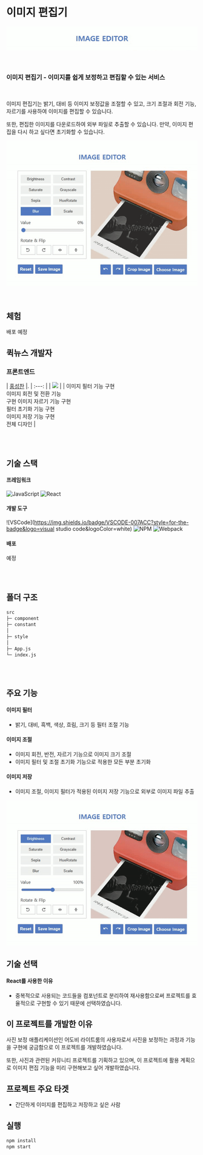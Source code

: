 # 이미지 편집기

![banner](https://github.com/Hschan2/ToyProject/blob/master/pictureFilter/editor-project/imageFilter.PNG?raw=true)

<br/>

### **이미지 편집기** - 이미지를 쉽게 보정하고 편집할 수 있는 서비스

<br/>

이미지 편집기는 밝기, 대비 등 이미지 보정값을 조절할 수 있고, 크기 조절과 회전 기능, 자르기를 사용하여 이미지를 편집할 수 있습니다.   

또한, 편집한 이미지를 다운로드하여 외부 파일로 추출할 수 있습니다. 만약, 이미지 편집을 다시 하고 싶다면 초기화할 수 있습니다.   

![imageFilter](https://github.com/Hschan2/ToyProject/raw/master/pictureFilter/editor-project/1.gif)

<br/>

## 체험
배포 예정   

## 퀵뉴스 개발자

### 프론트엔드
| [홍성찬](https://github.com/Hschan2) |.
| :---: |
| ![](https://avatars.githubusercontent.com/u/39434913?v=4) |
| 이미지 필터 기능 구현 <br/> 이미지 회전 및 전환 기능 <br/> 구현 이미지 자르기 기능 구현 <br/> 필터 초기화 기능 구현 <br/> 이미지 저장 기능 구현 <br/> 전체 디자인 |

<br/>
<br/>

## 기술 스택

#### 프레임워크
![JavaScript](https://img.shields.io/badge/javascript-%23323330.svg?style=for-the-badge&logo=javascript&logoColor=%23F7DF1E)
![React](https://img.shields.io/badge/react-61DAFB?style=for-the-badge&logo=react&logoColor=black)

#### 개발 도구
![VSCode](https://img.shields.io/badge/VSCODE-007ACC?style=for-the-badge&logo=visual studio code&logoColor=white)
![NPM](https://img.shields.io/badge/NPM-CB3837?style=for-the-badge)
![Webpack](https://img.shields.io/badge/Webpack-8DD6F9?style=for-the-badge)

#### 배포
예정

<br/>
<br/>

## 폴더 구조
```
src
├─ component
├─ constant
│
├─ style
│
├─ App.js
└─ index.js
```

<br/>
<br/>

## 주요 기능
#### 이미지 필터
* 밝기, 대비, 흑백, 색상, 흐림, 크기 등 필터 조절 기능

#### 이미지 조절
* 이미지 회전, 반전, 자르기 기능으로 이미지 크기 조절
* 이미지 필터 및 조절 초기화 기능으로 적용한 모든 부분 초기화

#### 이미지 저장
* 이미지 조절, 이미지 필터가 적용된 이미지 저장 기능으로 외부로 이미지 파일 추출

![이미지저장](https://github.com/Hschan2/ToyProject/raw/master/pictureFilter/editor-project/2.gif)

## 기술 선택
#### React를 사용한 이유
* 중복적으로 사용되는 코드들을 컴포넌트로 분리하여 재사용함으로써 프로젝트를 효율적으로 구현할 수 있기 때문에 선택하였습니다.

## 이 프로젝트를 개발한 이유
사진 보정 애플리케이션인 어도비 라이트룸의 사용자로서 사진을 보정하는 과정과 기능을 구현에 궁금함으로 이 프로젝트를 개발하였습니다.   

또한, 사진과 관련된 커뮤니티 프로젝트를 기획하고 있으며, 이 프로젝트에 활용 계획으로 이미지 편집 기능을 미리 구현해보고 싶어 개발하였습니다.   

## 프로젝트 주요 타겟
* 간단하게 이미지를 편집하고 저장하고 싶은 사람

## 실행
```
npm install
npm start
```